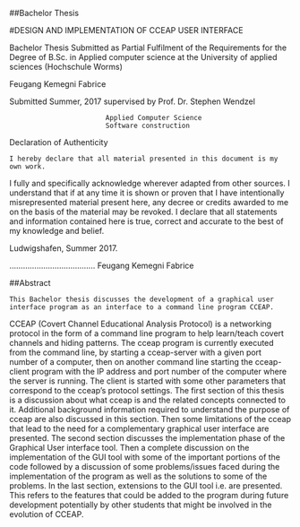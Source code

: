 

##Bachelor Thesis

#DESIGN AND IMPLEMENTATION OF CCEAP USER INTERFACE


Bachelor Thesis Submitted as Partial Fulfilment of the Requirements for the Degree of B.Sc.  in Applied computer science at the University of applied sciences (Hochschule Worms)

Feugang Kemegni Fabrice 

Submitted Summer, 2017
supervised by Prof.  Dr.  Stephen Wendzel 









							Applied Computer Science
							Software construction

Declaration of Authenticity




	I hereby declare that all material presented in this document is my own work. 
I fully and specifically acknowledge wherever adapted from other sources.
I understand that if at any time it is shown or proven that I have intentionally misrepresented  material present here, any decree or credits awarded to me on the basis of the material may be revoked.
I declare that all statements and information contained here is true, correct and accurate to the best of my knowledge and belief.



Ludwigshafen, Summer 2017.

………………………………..
Feugang Kemegni Fabrice

##Abstract

	This Bachelor thesis discusses the development of a graphical user interface program as an interface to a command line program CCEAP.
CCEAP (Covert Channel Educational Analysis Protocol) is a networking protocol in the form of a command line program to help learn/teach covert channels and hiding patterns.
The cceap program is currently executed from the command line, by starting a cceap-server with a given port number of a computer, then on another command line starting the cceap-client program with the IP address and port number of the computer where the server is running. The client is started with some other parameters that correspond to the cceap’s protocol settings.
	The first section of this thesis is a discussion about what cceap is and the related concepts connected to it. Additional background information required to understand the purpose of cceap are also discussed in this section. Then some limitations of the cceap that lead to the need for a complementary graphical user interface are presented.
	The second section discusses the implementation phase of the Graphical User interface tool. Then a complete discussion on the implementation of the GUI tool with some of the important portions of the code followed by a discussion of some problems/issues faced during the implementation of the program as well as the solutions to some of the problems.
	In the last section, extensions to the GUI tool i.e. are presented. This refers to the features that could be added to the program during future development potentially by other students that might be involved in the evolution of CCEAP.
